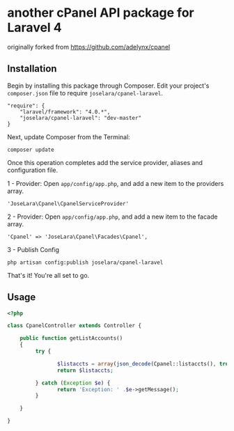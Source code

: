 another cPanel API package for Laravel 4
======
originally forked from https://github.com/adelynx/cpanel


## Installation

Begin by installing this package through Composer. Edit your project's `composer.json` file to require `joselara/cpanel-laravel`.

    "require": {
		"laravel/framework": "4.0.*",
		"joselara/cpanel-laravel": "dev-master"
	}

Next, update Composer from the Terminal:

    composer update

Once this operation completes add the service provider, aliases and configuration file.

1 - Provider: Open `app/config/app.php`, and add a new item to the providers array.

    'JoseLara\Cpanel\CpanelServiceProvider'

2 - Provider: Open `app/config/app.php`, and add a new item to the facade array.

    'Cpanel' => 'JoseLara\Cpanel\Facades\Cpanel',

3 - Publish Config

    php artisan config:publish joselara/cpanel-laravel

That's it! You're all set to go.

## Usage

```php
<?php

class CpanelController extends Controller {

    public function getListAccounts()
    {
         try {

                $listaccts = array(json_decode(Cpanel::listaccts(), true));
                return $listaccts;

         } catch (Exception $e) {
                return 'Exception: ' .$e->getMessage();
         }

    }

}
```


